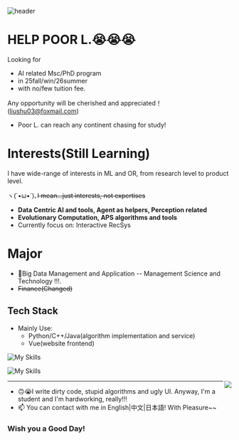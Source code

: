 
![header](https://capsule-render.vercel.app/api?type=waving&height=200&color=gradient&text=Liu%20Shu&fontAlignY=40)

# HELP POOR L.😭😭😭 
Looking for 
- AI related Msc/PhD program
- in 25fall/win/26summer
- with no/few tuition fee.

Any opportunity will be cherished and appreciated！(liushu03@foxmail.com)
- Poor L. can reach any continent chasing for study!

# Interests(Still Learning)
I have wide-range of interests in ML and OR, from research level to product level.

ヽ(´•ω•`)､~~I mean...just interests, not expertises~~
- <b>Data Centric AI and tools, Agent as helpers, Perception related</b>
- <b>Evolutionary Computation, APS algorithms and tools</b>
- Currently focus on: Interactive RecSys

# Major
- 🧡Big Data Management and Application -- Management Science and Technology !!!.
- ~~Finance(Changed)~~

## Tech Stack
- Mainly Use:
  - Python/C++/Java(algorithm implementation and service)
  - Vue(website frontend)


![My Skills](https://skillicons.dev/icons?i=py,java,cpp,js,cs,r)

![My Skills](https://skillicons.dev/icons?i=pytorch,tensorflow,mongodb,postgres,vue,fastapi)

<img align="right" src="https://github-readme-stats.vercel.app/api?username=uhSuiL&show_icons=true" />

<hr />
 
- 🙃😭I write dirty code, stupid algorithms and ugly UI. Anyway, I'm a student and I'm hardworking, really!!!
- 📫 You can contact with me in English|中文|日本語! With Pleasure~~

### Wish you a Good Day!
